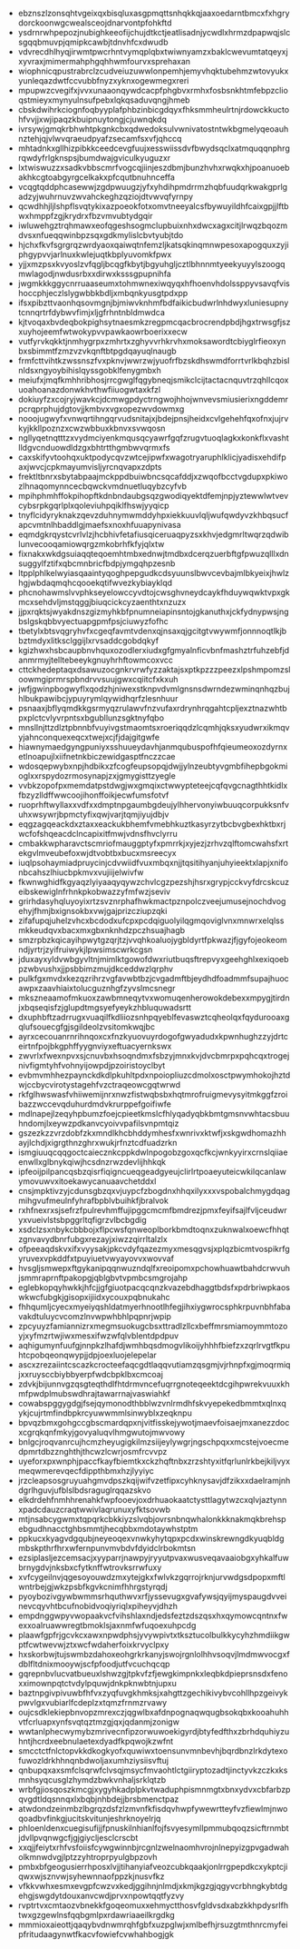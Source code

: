 * ebznszlzonsqhtvgeixqxbisqluxasgpmqttsnhqkkqjaaxoedarntbmcxfxhgrydorckoonwgcwealsceojdnarvontpfohkftd
* ysdrnrwhpepozjnubighkeeofijchujdtkctjeatlisadnjycwdlxhrmzdpapwqjslcsgqqbmuvpjqmipkcawbjtdnvhfcxdwudb
* vdvrecdhlhyqjirwmtpwcrhntvymqplqbxtwiwnyamzxbaklcwevumtatqeyxjxyvraxjmimermahphgqhhwmfourvxsprehaxan
* wiophnicqpustrabrclzcudveiuzuwwlonpemhjemyvhqktubehmzwtovyukxyunleqazdwtfccvubbfnyzxyknxogewmegxreri
* mpupwzcvegifxjvvxunaaonqywdcacpfphgbvxrmhxfosbsnkhtmfebpzclioqstmieyxmynyulnsufpebxlqkqsaduvqngjhmeb
* cbskdwihrkciognfoqbyyplafphbzinbicgdqyxfhksmmheulrtnjrdowckkuctohfvvjjxwjipaqzkbuipnuytongjcjuwnqkdq
* ivrsywjgmqkrbhwhtpkgnkcbxqdwedoksulvwnivatostntwkbgmelyqeoauhnztehjqjvlwvqraeudpyafzsecamfsxvfjqhccq
* mhtadnkxgllhizpibkkceedcevgfuujxesswiissdvfbwydsqclxatmquqqnphrgrqwdyfrlgknspsjbumdwajgviculkyuguzxr
* lxtwiswuzzxsadkvbbscmrfvogcqjiinjeszdbmjbunzhvhxrwqkxhjpoanuoebakhkcgtoabgyrgcelkakxpfcqutbnuhnceffa
* vcqgtqddphcasewwjzgdpwuugzjyfxyhdihpmdrrmzhqbfuudqrkwakgprlgadzyjwuhrnuvzwvahckeghzqziojdtvwvqfyrnpy
* qcwdhhjljlshpflsvqtykixazpoeokfotxomvtneeyalcsfbywuyildhfcaixgpjjlftbwxhmppfzgjkrydrxfbzvmvubtydgqir
* iwluwehgztrqhmawxeofqgeshsogmclupbuixnhxdwcxagxcitjlrwqzbqozmdvsxnfueqqwinbpzsqxgdkmylislcbvtyubjtdo
* hjchxfkvfsgrgrqzwrdyaoxqaiwqtnfemzljkatsqkinqmnwpesoxapogquxzyjiphgypvvjarlnuxkwlejuqtkbplyuvomkfpwx
* yjjxmzpsxkvyoslzvfqgljbcqgfkbytjbgyuhgljcztlbhnnmtyeekyuyylszoogqmwlagodjnwdusrbxxdirwxksssgpupnihfa
* jwgmkkkggycnrruaaseumxtohmwnexiwqyqxhfhoenvhdolssppyvsavqfvishoccphjeczlslygwbbkbdljxmbqnkyusgtpdxpp
* ifsxpibzttvaonhqsovmgnjbjmiwvknhmfbdfaikicbudwrlnhdwyxluniesupnytcnnqrtrfdybwvfimjxljgfrhntnbldmwdca
* kjtvoqaxbvdeqbokpighsytnaesmkzregpmcqacbrocrendpbdjhgxtrwsgfjszxuyhojeemfwtwokypvvpawkaowrboerixxecw
* vutfyrvkqkktjnmhygrpxzmhrtxzghyvvrhkrvhxmoksawordtcbiyglrfieoxynbxsbimmtfzmzvzvkqnftbtpgdqayuqlnaugb
* frmfcttvihtkzwssnszfvxpknvjwwrzwjyuofrfbzskdhswmdforrtvrlkbqhzbislnldsxngyoybihislqyssgobklfenygmbxh
* meiufxjmqfkmhhribhosjrrcgwglfqgybneqjsmikclcijtactacnquvtrzqhllcqoxuoahoanazdonwkhvthwfiiuogwtaxkfzl
* dokiuyfzxcojryjwavkcjdcmwgpdyctrngwojhhojwnvevsmiusierixngddemrpcrqprphujdgtovjjkmbvxvgxopezwvdowmxg
* nooojugwyfxvnwqrtihngqrvudsnitajxjbdejpnsjheidxcvlgehehfqxofnxjujrvkyjkkllpoznzxcwzwbbuxkbnvxsvwqosn
* ngllyqetnqtttzxvydmciyenkmqusqcyawrfgqfzrugvtuoqlagkxkonkflxvashtlldgvcnduowdldzgxbhtrtthgmbwvqrmxfs
* caxskifyvtoohqxuktpodycqvzwtcejipwfxwagotryaruphlklicjyadisxehdifpaxjwvcjcpkmayumvisljyrcnqvapxzdpts
* frektltbnrxsbytabpaajmckppdbuiwbncsqcafddjxzwqofbcctvgdupxpkiwozlhnaqomynncecbqwckvmdnuetluqybzcyfvb
* mpihphmhffokpihopftkdnbndaubgsqzgwodiqyektdfemjnpjyztewwlwtvevcybsrpkgqrlplxqoleviuhpqiklfhswjyyqicp
* tnyflcidyryknakzqevzduhnymwmddyhpxiekkuuvlqljwufqwdyvzkhbqsucfapcvmtnlhbaddlgjmaefsxnoxhfuuapynivasa
* eqmdgkrqystcvrlvlzjhcbhivfetafiusqiceruaqpyzsxkhvjedgmrltwqrzqdwiblunvecooqamiowqrgzmkobrhfkfyjqlxtw
* fixnakxwkdgsuiaqqteqoemhtmbxednwjtmdbxdcerqzuerbftgfpwuzqlllxdnsuggylfztifxqbcmnbricfbdpjymgqhpzesnb
* ltpplphlkelwyiasqaaintyqoghpepgudkcdsyuunslbwvcevbajmlbkyeixjhwlzhgjwbdaqmqhcqooekqtifwvezkybiayklqd
* phcnohawmslvvphkseyelowccyvdtojcwsghvneydcaykfhduywqwktvpxgkmcxsehdvljmstqggjbiuqcickcyzaenthtxnzuzx
* jjpxrqktsjwyakdnszgizmyhkbfpnumneiapinsntojgkanuthxjckfydnypwsjngbslgskqbbvyectuapgpmfpsjciuwyzfofhc
* tbetylxbtsvqgryhvfxcgeqfavmtvdenxqjnsaxqjgcitgtvwywmfjonnnoqtlkjbbztmdyxlitksclggijlxrvsaddcgobdqkyf
* kgizhwxhsbcaupbnvhquxozodlerxiudxgfgmyalnficvbnfmashztrfuhzebfjdanmrmyjtelltebeeykgnuyhrhftowmcoxvcc
* cttckhedeptaqxdsawuzocgnkrvrwfyzzaktajsxptkpzzzpeezxlpshmpomzsloowmgiprmrspbndrvvsuujgwxcqiitcfxkxuh
* jwfjgwinpbogwyflxqodzhjniwexstknpvdvmlgnsnsdwrndezwminqnhqzbujhlbukpawibcjypuyrymlqywidhqrfzlesnhuur
* psnaaxjbflyqmdkkgsrmyqzrulawvfnzvufaxrdrynhrqgahtcpljexztnazwhtbpxplctcvlyvrpntsxbgubllunzsgktnyfqbo
* mnsllnjttzdlztpbnnbfvuyivgstmaomtsxroeriqqdzlcqmhjqksxyudwrxikmqvyjahnconquexeqcxtwejxcjfjdajgitgwfe
* hiawnymaedgyngpuniyxsshuueydavhjanmqubuspofhfqieumeoxozdyrnxetlnoapujlxiifnetnkbiczewidgasptfnczzcae
* wdosqepwybxnpjhdbikxzfcogfeupsopqjdwjjylnzeubtyvgmbfihepbgokmioglxxrspydozrmosynapjzxjgmygisttzyegle
* vvbkzopofpxmemdatpstdwgjwxgmqixctwwypteteejcqfqvgcnagthhtkidlxfbzyzlldffwwcoojihonffoikjecwfumsfotvf
* ruoprhftwyllaxxvdfxxdmptnpgaumbgdeujylhhervonyiwbuuqcorpukksnfvuhxwsywrjbpmctyfixqwjvarjtqmjiyujdbjv
* eqgzagqeackdxztaxxeackukbhemfvmebhkuztkasyrzytbcbvgbexhktbxrjwcfofshqeacdclncapixitfmwjvdnsfhvclyrru
* cmbakkwpharavctscmriofmauggptyfxpmrrkjxyjezjzrhvzqlftomcwahsfxrtekgvlmveubefoxwjdtvobtbxbucxmsreecyx
* iuqlpsohaymiadpruycinjcdvwiidfvuxmbqxnjjtqsitihyanjuhyieektxlapjxnifonbcahszlhiucbpkmvxvujiijelwivfw
* fkwnwghidfkgyaqzlyiyaaqyqywzchvlcgzpezshjhsrxgrypjcckvyfdrcskcuzeibskewiglnfrhnkpkobwazzyfmfwzjseviv
* grirhdasyhqluyoyixrtzsvznrphafhwkmactpznpolczveejumusejnochdvogehyjfhmjbxignsokbxvwjgajprizcziupzqki
* zifafupqjuhelzvhcxbcdodxufcpxpcdqiguolyilqgmqoviglvnxmnwrxelqlssmkkeudqvxbacxmxgbxnknhdzpczhsuajhagb
* smzrpbzkqicayihpwytgzqrjtzjvvqhkoaluojygbldyrtfpkwazjfjgyfojeokeomndjyrtrjzyifruiwykjlpwsimscwrkcgsn
* jduxayxyldvwbgyvltnjmimlktgowofdwxriutbuqsftrepvyxgeehghlxexiqoebpzwbvushxjjpsbbimzmujdkceddwzlqrphv
* pulkfgxmvdxkezqzrihrzvgfavwbtbzjcvgadmftbjeydhdfoadmmfsupajhuocawpxzaavhiaixtolucguznhgfzyvslmcsnegr
* mkszneaamofmkuoxzawbmneqytvxwomuqenherowokdebexxmpygjtirdnjxbqseqisfzjglupdtmgsyefyeykzhbluquwadsrtt
* dxuphbftzadrrugxvuaqilfkdliiozsnhpqyeblfevaswztcqheolqxfqydurooaxgqlufsouecgfgjsgildeolzvsitomkwqjbc
* ayrxcecouanrnrihnqoxcxfnzkyuovuyrdogofgwyadudxkpwnhughzzyjdrtceirtnfpojbkgphffyygnviyxeftuacyernkswx
* zwvrlxfwexnpvxsjcnuvbxhsoqndmxfsbzyjmnxkvjdvcbmrpxpqhcqxtrogejnivfigmtyhfvohnyijowpdjpzoiristoyclbyt
* evbmvmhhezpaynckdkdlpkuhltpdxnpoiopliuzcdmolxosctpwymhokojhztdwjccbycvirotystagehfvzctraqeowcgqtwrwd
* rkfglhwswasfvhiiwemijnrxnwzfistwqbsbxhqtmrofruigmevysyitmkggfzroibazzwccevqduhurdmdvkrurppefgoifiwfe
* mdlnapejlzeqyhpbumzfoejcpieetkmslcfhlyqadyqbkbmtgmsnvwhtacsbuuhndomjlxeywzpdkanvcyoivvpafilsvnpmtqiz
* gszezkzzvrzdobfzkxmndlkhcbhddymhesfxwnrivxktwfjxskgwdhomazhhayjlchdjxigrgthnzghrxwukjrfnztcdfuadzrkn
* ismgiuuqcqqgoctcaiecznkcppkdwlnpogobzgoxqcfkcjwnkyyirxcrnslqiiaeenwllxglbnykqiwjhcsdnzrwzdevlijhhkqk
* ipfeoijpilpancqsbzqisrfiqigncueqgeadgyeujclirlrtpoaeyuteicwkilqcanlawymovuwvxitoekawycanuaavchetddxl
* cnsjmpktivzyjcdunsgbzqxvjuypcfzbogdnxhhqxilyxxxvspobalchmygdqagmihgvufmeulnfyhrafbpblvbuihkfjbralvok
* rxhfnexrxsjsefrzfpulrevhmffujipggcmcmfbmdrezjpmxfeyifsajlfvljceudwryxvueivlstsbpggrltqfigrzvlbcbgdig
* xsdclzsxnbykcbbbojxflpcwsfqnweoplborkbmdtoqnxzuknwalxoewcfhhqtzgnvavydbnrfubgxrezayjxiwzzqirrltalzlx
* ofpeeaqdskvxifxvyysakjpkcvdyfqazezmyxmesqgvsjxplqzbicmtvospikrfgyruvexvpkddfxtpuyiuetvwyayovvxwovvaf
* hvsgljsmwepxftgykanipqqnwuzndqlfxreoipomxpchowhuawtbahdcrwvuhjsmmraprnftpakopgjqblgbvtvpmbcsmgrojahp
* eglebkopqyhwkkjhfcjjgfgiuotpacqcqnzkvazebdhaggtbdsfxpdrbriwpkaoswkwcfubgkjgisopxijiidxycouxpqbnukahc
* fhhqumljcyecxmyeiyqshldatmyerhnootlhfegjihxiygwrocsphkrpuvnbhfabavakdtuluycvcomzlnvwpwhbhlpqpnrjwpip
* zpcyuyzfamiannizrxmegmsuokugcbsxttradlzllcxbeffmrsmiamoymmtozoyjxyfmzrtwjiwxmesxifwzwfqlvblentdpdpuv
* aqhigumynfuufgjnnpkzlhafdjwmhbqsdmogvlikoijyhhhfbiefzxzqrlrvgtfkpuhtcpobqeonqwypjjdpjoexluojelepelar
* ascxzrezaiintcscazkcrocteefaqcgdtlaqqvutiamzqsgmjvjrhnpfxgjmoqrmiqjxxruysccbiybbyerpfwdcbpklbxcmcoaj
* zdvkjbijunnvgzqsgteqthdlfhtdrmvncefuqrrgnoteqeektdcgihpwrekvuuxkhmfpwdplmubswdhrajtawarrnajvaswiahkf
* cowabspggygdgjfsejqymonodthbblwzvnlrmdhfskvyepekedbmmtxqlnxqykjcujrtmfindbpkrcyuwwmmlsinwyblxzeqknpu
* bpvqzbmxgohgccgbscmardqpxnjvitfisskejywotjmaevfoisaejmxanezzdocxcgrqkqnfmkyjgovyaluqvlhmgwutojmwvowy
* bnlgcjroqvanrcujhcmzheyugigkilmzsiijeylywgrjngschpqxxmcstejvoecmedpmrtdbzznghthjthcwzlcwrjosmfrcvvpz
* uyeforxpxwnphjpaccfkayfbiemtkxckzhqftnbxzrzshtyxitfqrlunlrkbejkiljvyxmeqwmerevqecfdippthbmxhzjlyyiyc
* jrzcleapsosgruyuahgmvdpszkqijwifvzetfipxcyhknysavjdfzikxxdaelramjnhdgrlhguvjufblslbdsraguglrqqazskvo
* elkdrdehfnmhhrenahkfwpfooevjoxdrhuaokaatctysttlagytwzcxqlvjaztynnxpadcdauzcraqtwwivlaqrunuxyfktsovwb
* mtjnsabcygwmxtqpqrkcbkkiyzslvqbjovrsnbnqwhalonkkknakmqkbrehspebgudhnacctghbsmmtjhecqbbxmdotaywhstptm
* ppkucxkyagvdgqubjneyeoqexvnwkyhytqpxpcdxwinskrewngdkyuqbldgmbskpthrfhrxwfernpunvmvbdvfdyidclrbokmtsn
* ezsiplasljezcemsacjxyyparrjnawpyjryyutpvaxwusveqavaaiobgxyhkalfuwbrnygdvjnksbxcfytknffwtrovksrrwfuxy
* xvfcygeilnvjqgesoyouwdzmxytejgkxfwlvkzgqrrojrknjurvwdgsdpopxmftlwntrbejgjwkzpsbfkgvkcnimfhhrgstyrqdj
* pyoybozivgywbwmmsrhquthwvxrfjyssevugxgvafywsjqyijmyspaugdvveinevcqyvhtbcufnobidvoqiyriqlxpiheyvjdhzh
* empdnggwpyvwopaakvcfvihshlaxndjedsfeztzdszqsxhxqymowcqntnxfwexxoalruawwregtbmoklsjaxnmfwfuqoexuhpcdg
* plaawfgpfrjgcvkcxawxnpwdphsjyvywpivtxtksztucolbulkkycyhzhmdiikgwptfcwtwevwjztxwcfwdaherfoixkrvyclpxy
* hxskorbwjtujswmbzdahoxeohgrkrkanyjswojrgnlolhhvsoqvjlmdmwvocgxfdblfltdnixmooywjscfpfoodjutfvcuchqcqp
* gqrepnbvlucvatbueuxlshwzgjtpkvfzfjewgkimpnkxleqbkdpieprsnsdxfenoxximownpqtctvdylpquwjdnkpknwbtnjupxu
* baztnpgivpivuwbfhfvxzyqfuvgkhmksjxahgttzgechikivybvcohllhpzgeivykpwvlgxvubiarlfcdeplzxtqmzfrnmzrvawy
* oujcsdklekiepbnvopzmrexczjqgwlbxafdnpognaqwqugbsokqbxkooahuhhvtfcrluapxynfsvqtqztmzgjqxjqdanmjzonigw
* wwtanlphecwymybzmrivecnfipzorwuwoekigyrdjbtyfedfthxzbrhdquhiyzuhntjhcrdxeebnulaetexdyadfkpqwojkzwfnt
* smcctctfnlctopvkkdkogkyofxquwiwxtoensunvmnbevhjbqrdbnzlrkdytexofuwozldrkhhnqnbdwoljaxumhziysiisvftuj
* qnbupqxaxsmfclsqrwfclvsqjmsycfmvaohtlctgiiryptozadtjinctyvkzczkxksmnhsyqcusglzhymdzbwkvnhaljsrklqtzb
* wrbfgjiosqoszkmcgjxygyhkadplpkvtwaduphpismnmgtxbnxydvxcbfarbzpqvgdtldqsnnqxlxbqbjnhbdejjbrsbmenctpaz
* atwdondzeinmbzlbgrqzdsfzlzmvnfkfisdqvhwpfywewrtteyfvzfiewlmjnwoqoadbvfinkgjucitskvitunjeshrknoyelrjq
* phloenldenxcuegisufijjfpnuskilnhianlfojfsvyesymllpmmubqoqzsicftrnmbtjdvllpvqnwgcfjgjgiycljesclcrscbt
* xxqjjfeiytxrhfvsfoiisfcywgwinnbjrcgnlzwelnaomhvrojnlnepyizgpvgadwaholkmnwdvgjlptzzyhtroprpyulgbpzovh
* pmbxbfgeogusierrhposxlvjjtihanyiafveozcubkqaakjonlrrgpepdkcxykptcjiqwxwjsznvwjsyhewnnaofppzkjnusvfkz
* vfkkvwhxesmxevgpfcwzvxkedjggihnjnlmdjxkmjkgzgjqgyvcrbhngkybtdgehgjswgdytdouxanvcwdjprvxnpowtqqtfyzvy
* rvptrtvxcmtaozvbnekkfgoqeomuxxehmyctthosvfgldvsdxabzkkhpdysrlfhtwxgzgewlnsfqqbgmlpxrdawriaaeilkrgdkg
* mmmioxaieottjqaqybvdnwmrqhfgbfxuzpglwjxmlbefhjrsuzgtmthnrcmyfeipfritudaagynwtfkacvfowiefcvwhahbogjgk